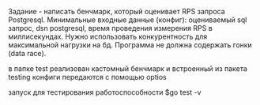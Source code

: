 Задание - написать бенчмарк, который оценивает RPS запроса Postgresql.
Минимальные входные данные (конфиг): оцениваемый sql запрос,
dsn postgresql, время проведения измерения RPS в миллисекундах.
Нужно использовать конкурентность для максимальной нагрузки на бд.
Программа не должна содержать гонки (data race).

в папке test реализован кастомный бенчмарк и встроенный из пакета testing
конфиги передаются с помощью optios

запуск для тестирования работоспособности $go test -v
